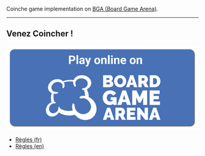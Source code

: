 Coinche game implementation on [BGA (Board Game Arena)]('https://boardgamearena.com').

----

## Venez Coincher !

<a href="https://boardgamearena.com/gamepanel?game=coinche">![Play on BGA](docs/Bga_button_play_online.png)</a>

* [Règles (fr)]('rules-fr')
* [Règles (en)]('rules-en')

